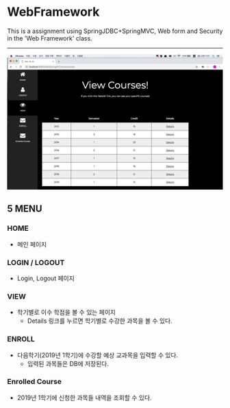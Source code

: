 # WebFramework
This is a assignment using SpringJDBC+SpringMVC, Web form and Security in the 'Web Framework' class.

* * *

![Alt text](/view.png)

## 5 MENU

### HOME
* 메인 페이지

### LOGIN / LOGOUT
* Login, Logout 페이지

### VIEW
* 학기별로 이수 학점을 볼 수 있는 페이지
  * Details 링크를 누르면 학기별로 수강한 과목을 볼 수 있다.

### ENROLL
* 다음학기(2019년 1학기)에 수강할 예상 교과목을 입력할 수 있다.
  * 입력된 과목들은 DB에 저장된다.

### Enrolled Course
* 2019년 1학기에 신청한 과목들 내역을 조회할 수 있다.

